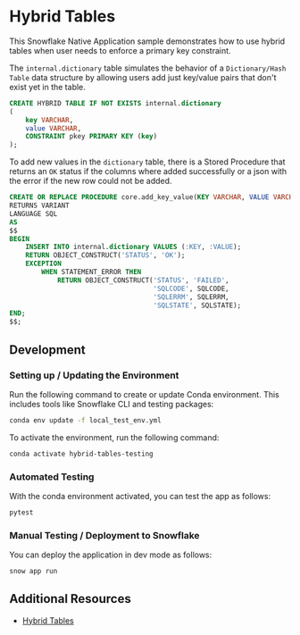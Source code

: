 # Hybrid Tables

This Snowflake Native Application sample demonstrates how to use hybrid tables when user needs to enforce a primary key constraint.

The `internal.dictionary` table simulates the behavior of a `Dictionary/Hash Table` data structure by allowing users add just key/value pairs that don't exist yet in the table.

```sql
CREATE HYBRID TABLE IF NOT EXISTS internal.dictionary
(
    key VARCHAR,
    value VARCHAR,
    CONSTRAINT pkey PRIMARY KEY (key)
);
```

To add new values in the `dictionary` table, there is a Stored Procedure that returns an `OK` status if the columns where added successfully or a json with the error if the new row could not be added.

```sql
CREATE OR REPLACE PROCEDURE core.add_key_value(KEY VARCHAR, VALUE VARCHAR)
RETURNS VARIANT
LANGUAGE SQL
AS
$$
BEGIN
    INSERT INTO internal.dictionary VALUES (:KEY, :VALUE);
    RETURN OBJECT_CONSTRUCT('STATUS', 'OK');
    EXCEPTION
        WHEN STATEMENT_ERROR THEN
            RETURN OBJECT_CONSTRUCT('STATUS', 'FAILED',
                                    'SQLCODE', SQLCODE,
                                    'SQLERRM', SQLERRM,
                                    'SQLSTATE', SQLSTATE);
END;
$$;
```

## Development

### Setting up / Updating the Environment

Run the following command to create or update Conda environment. This includes tools like Snowflake CLI and testing packages:

```sh
conda env update -f local_test_env.yml
```
To activate the environment, run the following command:

```sh
conda activate hybrid-tables-testing
```

### Automated Testing

With the conda environment activated, you can test the app as follows:

```sh
pytest
```

### Manual Testing / Deployment to Snowflake

You can deploy the application in dev mode as follows:

```sh
snow app run
```

## Additional Resources

- [Hybrid Tables](https://docs.snowflake.com/en/user-guide/tables-hybrid)